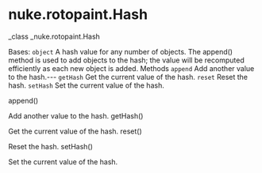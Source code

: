 # nuke.rotopaint.Hash
_class _nuke.rotopaint.Hash

Bases: `object`
A hash value for any number of objects.
The append() method is used to add objects to the hash; the value will be recomputed efficiently as each new object is added.
Methods
`append`  Add another value to the hash.---
`getHash`  Get the current value of the hash.
`reset`  Reset the hash.
`setHash`  Set the current value of the hash.

append()

Add another value to the hash.
getHash()

Get the current value of the hash.
reset()

Reset the hash.
setHash()

Set the current value of the hash.